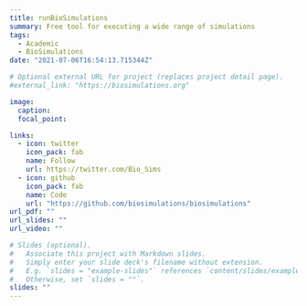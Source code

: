 ```yaml
---
title: runBioSimulations
summary: Free tool for executing a wide range of simulations
tags:
  - Academic
  - BioSimulations
date: "2021-07-06T16:54:13.715344Z"

# Optional external URL for project (replaces project detail page).
#external_link: "https://biosimulations.org"

image:
  caption:
  focal_point:

links:
  - icon: twitter
    icon_pack: fab
    name: Follow
    url: https://twitter.com/Bio_Sims
  - icon: github
    icon_pack: fab
    name: Code
    url: "https://github.com/biosimulations/biosimulations"
url_pdf: ""
url_slides: ""
url_video: ""

# Slides (optional).
#   Associate this project with Markdown slides.
#   Simply enter your slide deck's filename without extension.
#   E.g. `slides = "example-slides"` references `content/slides/example-slides.md`.
#   Otherwise, set `slides = ""`.
slides: ""
---
```

